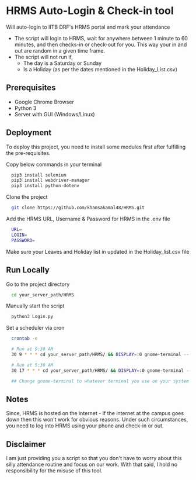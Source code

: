 
# HRMS Auto-Login & Check-in tool

Will auto-login to IITB DRF's HRMS portal and mark your attendance

- The script will login to HRMS, wait for anywhere between 1 minute to 60 minutes, and then checks-in or check-out for you. This way your in and out are random in a given time frame.
- The script will not run if,
  - The day is a Saturday or Sunday
  - Is a Holiday (as per the dates mentioned in the Holiday_List.csv)


## Prerequisites

- Google Chrome Browser
- Python 3
- Server with GUI (Windows/Linux)


## Deployment

To deploy this project, you need to install some modules first after fulfilling the pre-requisites.

Copy below commands in your terminal

```bash
  pip3 install selenium
  pip3 install webdriver-manager
  pip3 install python-dotenv
```

Clone the project

```bash
  git clone https://github.com/khamsakamal48/HRMS.git
```

Add the HRMS URL, Username & Password for HRMS in the .env file

```bash
  URL=
  LOGIN=
  PASSWORD=
```
Make sure your Leaves and Holiday list in updated in the Holiday_list.csv file
## Run Locally

Go to the project directory

```bash
  cd your_server_path/HRMS
```

Manually start the script

```bash
  python3 Login.py
```

Set a scheduler via cron
```bash
  crontab -e

  # Run at 9:30 AM
  30 9 * * * cd your_server_path/HRMS/ && DISPLAY=:0 gnome-terminal -- /bin/sh -c "python3 Login.py"

  # Run at 5:30 AM
  30 17 * * * cd your_server_path/HRMS/ && DISPLAY=:0 gnome-terminal -- /bin/sh -c "python3 Login.py"

  ## Change gnome-terminal to whatever terminal you use on your system like XTerm, PuTTY, etc.
```
## Notes

Since, HRMS is hosted on the internet - If the internet at the campus goes down then this won't work for obvious reasons. Under such circumstances, you need to log into HRMS using your phone and check-in or out.

## Disclaimer
I am just providing you a script so that you don't have to worry about this silly attendance routine and focus on our work. With that said, I hold no responsibility for the misuse of this tool. 
